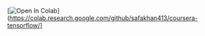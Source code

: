 [![Open In Colab](https://colab.research.google.com/assets/colab-badge.svg)](https://colab.research.google.com/github/safakhan413/coursera-tensorflow/]
